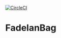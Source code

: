 [![CircleCI](https://circleci.com/gh/adheegm/fadelanbag/tree/master.svg?style=svg)](https://circleci.com/gh/adheegm/fadelanbag/tree/master)

# FadelanBag